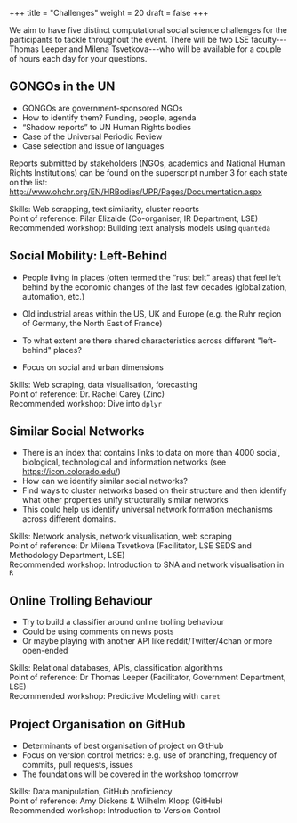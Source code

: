 +++
title = "Challenges"
weight = 20
draft = false
+++

We aim to have five distinct computational social science challenges for the participants to tackle throughout the event.  There will be two LSE faculty---Thomas Leeper and Milena Tsvetkova---who will be available for a couple of hours each day for your questions.

## GONGOs in the UN

-	GONGOs are government-sponsored NGOs
-	How to identify them? Funding, people, agenda
-	“Shadow reports” to UN Human Rights bodies
-	Case of the Universal Periodic Review
-	Case selection and issue of languages

Reports submitted by stakeholders (NGOs, academics and National Human Rights Institutions) can be found on the superscript number 3 for each state on the list:
http://www.ohchr.org/EN/HRBodies/UPR/Pages/Documentation.aspx 

Skills: Web scrapping, text similarity, cluster reports  
Point of reference: Pilar Elizalde (Co-organiser, IR Department, LSE)  
Recommended workshop: Building text analysis models using ```quanteda```

## Social Mobility: Left-Behind

- People living in places (often termed the “rust belt” areas) that feel left behind by the economic changes of the last few decades (globalization, automation, etc.)

- Old industrial areas within the US, UK and Europe (e.g. the Ruhr region of Germany, the North East of France)

- To what extent are there shared characteristics across different "left-behind" places?

- Focus on social and urban dimensions

Skills: Web scraping, data visualisation, forecasting  
Point of reference: Dr. Rachel Carey (Zinc)  
Recommended workshop: Dive into ```dplyr```

## Similar Social Networks

-	There is an index that contains links to data on more than 4000 social, biological, technological and information networks (see https://icon.colorado.edu/)
-	How can we identify similar social networks? 
-	Find ways to cluster networks based on their structure and then identify what other properties unify structurally similar networks
-	This could help us identify universal network formation mechanisms across different domains.

Skills: Network analysis, network visualisation, web scraping  
Point of reference: Dr Milena Tsvetkova (Facilitator, LSE SEDS and Methodology Department, LSE)  
Recommended workshop: Introduction to SNA and network visualisation in ```R```

## Online Trolling Behaviour

-	Try to build a classifier around online trolling behaviour
-	Could be using comments on news posts
-	Or maybe playing with another API like reddit/Twitter/4chan or more open-ended

Skills: Relational databases, APIs, classification algorithms  
Point of reference: Dr Thomas Leeper (Facilitator, Government Department, LSE)  
Recommended workshop: Predictive Modeling with ```caret```

## Project Organisation on GitHub

- Determinants of best organisation of project on GitHub
- Focus on version control metrics: e.g. use of branching, frequency of commits, pull requests, issues
- The foundations will be covered in the workshop tomorrow

Skills: Data manipulation, GitHub proficiency  
Point of reference: Amy Dickens & Wilhelm Klopp (GitHub)  
Recommended workshop: Introduction to Version Control